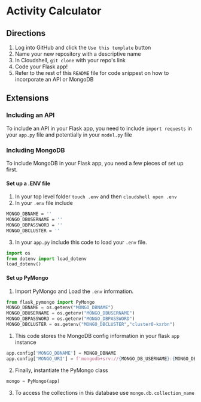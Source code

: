 # Activity Calculator
## Directions
1. Log into GitHub and click the `Use this template` button
2. Name your new repository with a descriptive name
3. In Cloudshell, `git clone` with your repo's link
4. Code your Flask app!
5. Refer to the rest of this `README` file for code snippest on how to incorporate an API or MongoDB

## Extensions
### Including an API
To include an API in your Flask app, you need to include `import requests` in your `app.py` file and potentially in your `model.py` file

### Including MongoDB
To include MongoDB in your Flask app, you need a few pieces of set up first.
#### Set up a .ENV file
1. In your top level folder `touch .env` and then `cloudshell open .env`
2. In your `.env` file include
```bash
MONGO_DBNAME = ''
MONGO_DBUSERNAME = ''
MONGO_DBPASSWORD = ''
MONGO_DBCLUSTER = ''
```
3. In your `app.py` include this code to load your `.env` file.
```python
import os
from dotenv import load_dotenv
load_dotenv()
```

#### Set up PyMongo
1. Import PyMongo and Load the `.env` information.
```python
from flask_pymongo import PyMongo
MONGO_DBNAME = os.getenv("MONGO_DBNAME")
MONGO_DBUSERNAME = os.getenv("MONGO_DBUSERNAME")
MONGO_DBPASSWORD = os.getenv("MONGO_DBPASSWORD")
MONGO_DBCLUSTER = os.getenv("MONGO_DBCLUSTER","cluster0-kxrbn")
```
1. This code stores the MongoDB config information in your flask `app` instance
```python
app.config['MONGO_DBNAME'] = MONGO_DBNAME
app.config['MONGO_URI'] = f'mongodb+srv://{MONGO_DB_USERNAME}:{MONGO_DB_PASSWORD}@{MONGO_DBCLUSTER}.mongodb.net/{MONGO_DBNAME}?retryWrites=true'
```
2. Finally, instantiate the PyMongo class
```python
mongo = PyMongo(app)
```
3. To access the collections in this database use `mongo.db.collection_name`
